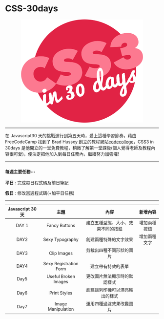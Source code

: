 # CSS-30days

<div align=center><img src="CSS30_Logo.png" width="400px"></div>

---

在 Javascript30 天的挑戰進行到第五天時，愛上這種學習節奏，藉由 FreeCodeCamp 找到了 Brad Hussey 創立的教程網站[codecollege](https://codecollege.ca/)，CSS3 in 30days 是他開立的一堂免費教程，稍微了解第一堂課後(個人覺得老師及教程內容很可愛)，便決定把他加入到每日任務內，繼續努力加強囉!

---

### `每週主要任務--`

**平日** : 完成每日程式碼及前日筆記

**假日** : 修改當週程式碼(+加平日任務)

---

| Javascript 30 天 |          主題          |                內容                |   新增內容   |
| :--------------: | :--------------------: | :--------------------------------: | :----------: |
|      DAY 1       |     Fancy Buttons      | 建立五種型態、大小、效果不同的按鈕 | 增加兩種按鈕 |
|       DAY2       |    Sexy Typography     |       創建兩種特殊的文字效果       | 增加兩種文字 |
|       DAY3       |      Clip Images       |      剪裁出四種不同形狀的圖片      |              |
|       DAY4       | Sexy Registration Form |         建立帶有特效的表單         |              |
|       Day5       |  Useful Broken Images  |    更改圖片無法顯示時的默認樣式    |              |
|       Day6       |      Print Styles      |   創建讓列印機可以漂亮輸出的樣式   |              |
|       Day7       |   Image Manipulation   |      運用四種過濾效果改變圖片      |              |
